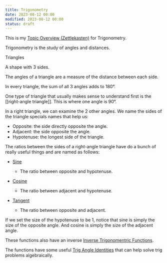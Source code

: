 ```yaml
---
title: Trigonometry
date: 2023-08-12 00:00
modified: 2023-08-12 00:00
status: draft
---
```


This is my [Topic Overview (Zettlekasten)](topic-overview.md) for Trigonometry.

Trigonometry is the study of angles and distances.

Triangles

A shape with 3 sides.

The angles of a triangle are a measure of the distance between each side.

In every triangle, the sum of all 3 angles adds to 180°.

One type of triangle that usually makes sense to understand first is the [[right-angle triangle]]. This is where one angle is 90°.

In a right triangle, we can examine the 2 other angles. We name the sides of the triangle specials names that help us:

* Opposite: the side directly opposite the angle.
* Adjacent: the side opposite the angle. 
* Hypotenuse:  the longest side of the triangle.

The ratios between the sides of a right-angle triangle have do a bunch of really useful things and are named as follows:

* [Sine](sine.md)
    * The ratio between opposite and hypotenuse.
    
* [Cosine](permanent/cosine.md)
    * The ratio between adjacent and hypotenuse.
    
* [Tangent](../journal/permanent/tangent)
    * The ratio between opposite and adjacent.

If we set the size of the hypotenuse to be 1, notice that sine is simply the size of the opposite angle. And cosine is simply the size of the adjacent angle.

These functions also have an inverse [Inverse Trigonomentric Functions](../../permanent/inverse-trig-functions.md).

The functions have some useful [Trig Angle Identities](../../permanent/trig-angle-identities.md) that can help solve trig problems algebraically.



